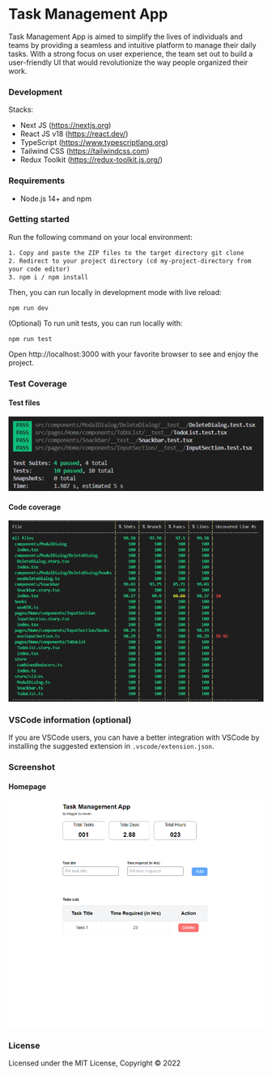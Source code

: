# Task Management App

Task Management App is aimed to simplify the lives of individuals and teams by providing a seamless and intuitive platform to manage their daily tasks. With a strong focus on user experience, the team set out to build a user-friendly UI that would revolutionize the way people organized their work.

### Development

Stacks:

- Next JS (https://nextjs.org)
- React JS v18 (https://react.dev/)
- TypeScript (https://www.typescriptlang.org)
- Tailwind CSS (https://tailwindcss.com)
- Redux Toolkit (https://redux-toolkit.js.org/)

### Requirements

- Node.js 14+ and npm

### Getting started

Run the following command on your local environment:

```
1. Copy and paste the ZIP files to the target directory git clone
2. Redirect to your project directory (cd my-project-directory from your code editor)
3. npm i / npm install
```

Then, you can run locally in development mode with live reload:

```
npm run dev
```

(Optional) To run unit tests, you can run locally with:

```
npm run test
```

Open http://localhost:3000 with your favorite browser to see and enjoy the project.

### Test Coverage

#### Test files

![alt text](./public/assets/screenshots/unit-test.png)

#### Code coverage

![alt text](./public/assets/screenshots/unit-test-coverage.png)

### VSCode information (optional)

If you are VSCode users, you can have a better integration with VSCode by installing the suggested extension in `.vscode/extension.json`.

### Screenshot

#### Homepage

![alt text](./public/assets/screenshots/homepage.png)

### License

Licensed under the MIT License, Copyright © 2022
